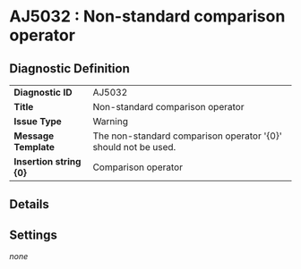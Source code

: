 # AJ5032 : Non-standard comparison operator

## Diagnostic Definition

<table>
  <tr>
    <td class="header"><b>Diagnostic ID</b></td>
    <td>AJ5032</td>
  </tr>
  <tr>
    <td class="header"><b>Title</b></td>
    <td>Non-standard comparison operator</td>
  </tr>
  <tr>
    <td class="header"><b>Issue Type</b></td>
    <td>Warning</td>
  </tr>
  <tr>
    <td class="header"><b>Message Template</b></td>
    <td>The non-standard comparison operator '{0}' should not be used.</td>
  </tr>
    <tr>
    <td class="header"><b>Insertion string {0}</b></td>
    <td>Comparison operator</td>
  </tr>

</table>

## Details



## Settings

*none*

